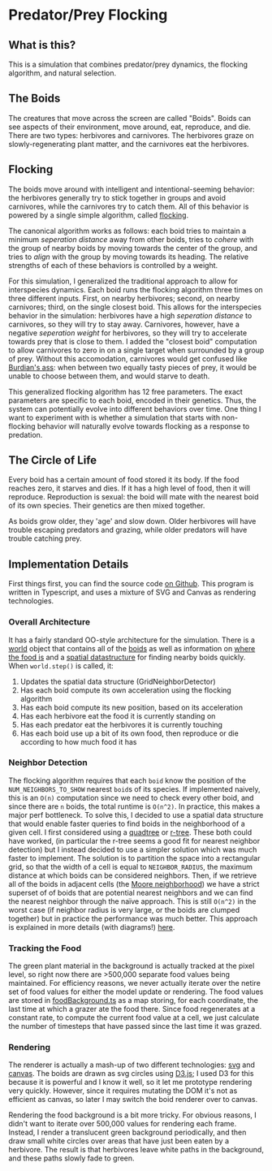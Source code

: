 # Predator/Prey Flocking

## What is this?
This is a simulation that combines predator/prey dynamics, the flocking algorithm, and natural selection. 

## The Boids
The creatures that move across the screen are called "Boids". Boids can see aspects of their environment, move around, eat, reproduce, and die. There are two types: herbivores and carnivores. The herbivores graze on slowly-regenerating plant matter, and the carnivores eat the herbivores.

## Flocking
The boids move around with intelligent and intentional-seeming behavior: the herbivores generally try to stick together in groups and avoid carnivores, while the carnivores try to catch them. All of this behavior is powered by a single simple algorithm, called [flocking](http://en.wikipedia.org/wiki/Flocking_%28behavior%29). 

The canonical algorithm works as follows: each boid tries to maintain a minimum *seperation distance* away from other boids, tries to *cohere* with the group of nearby boids by moving towards the center of the group, and tries to *align* with the group by moving towards its heading. The relative strengths of each of these behaviors is controlled by a weight.

For this simulation, I generalized the traditional approach to allow for interspecies dynamics. Each boid runs the flocking algorithm three times on three different inputs. First, on nearby herbivores; second, on nearby carnivores; third, on the single closest boid. This allows for the interspecies behavior in the simulation: herbivores have a high *seperation distance* to carnivores, so they will try to stay away. Carnivores, however, have a negative *seperation weight* for herbivores, so they will try to accelerate towards prey that is close to them. I added the "closest boid" computation to allow carnivores to zero in on a single target when surrounded by a group of prey. Without this accomodation, carnivores would get confused like [Burdian's ass](http://en.wikipedia.org/wiki/Buridan%27s_ass): when between two equally tasty pieces of prey, it would be unable to choose between them, and would starve to death. 

This generalized flocking algorithm has 12 free parameters. The exact parameters are specific to each boid, encoded in their genetics. Thus, the system can potentially evolve into different behaviors over time. One thing I want to experiment with is whether a simulation that starts with non-flocking behavior will naturally evolve towards flocking as a response to predation.

## The Circle of Life 
Every boid has a certain amount of food stored it its body. If the food reaches zero, it starves and dies. If it has a high level of food, then it will reproduce. Reproduction is sexual: the boid will mate with the nearest boid of its own species. Their genetics are then mixed together.

As boids grow older, they 'age' and slow down. Older herbivores will have trouble escaping predators and grazing, while older predators will have trouble catching prey.

## Implementation Details
First things first, you can find the source code [on Github](https://github.com/danmane/predator-flocks). This program is written in Typescript, and uses a mixture of SVG and Canvas as rendering technologies. 

### Overall Architecture
It has a fairly standard OO-style architecture for the simulation. There is a [world](https://github.com/danmane/predator-flocks/blob/master/src/world.ts) object that contains all of the [boids](https://github.com/danmane/predator-flocks/blob/master/src/boid.ts) as well as information on [where the food is](https://github.com/danmane/predator-flocks/blob/master/src/foodBackground.ts) and a [spatial datastructure](https://github.com/danmane/predator-flocks/blob/master/src/gridNeighborDetector.ts) for finding nearby boids quickly. When `world.step()` is called, it:

1. Updates the spatial data structure (GridNeighborDetector)
2. Has each boid compute its own acceleration using the flocking algorithm
3. Has each boid compute its new position, based on its  acceleration
4. Has each herbivore eat the food it is currently standing on
5. Has each predator eat the herbivores it is currently touching
6. Has each boid use up a bit of its own food, then reproduce or die according to how much food it has

### Neighbor Detection
The flocking algorithm requires that each `boid` know the position of the `NUM_NEIGHBORS_TO_SHOW` nearest `boid`s of its species. If implemented naively, this is an `O(n)` computation since we need to check every other boid, and since there are `n` boids, the total runtime is `O(n^2)`.  In practice, this makes a major perf bottleneck. To solve this, I decided to use a spatial data structure that would enable faster queries to find boids in the neighborhood of a given cell. I first considered using a [quadtree](http://en.wikipedia.org/wiki/Quadtree) or [r-tree](http://en.wikipedia.org/wiki/R-tree). These both could have worked, (in particular the r-tree seems a good fit for nearest neighbor detection) but I instead decided to use a simpler solution which was much faster to implement. The solution is to partition the space into a rectangular grid, so that the width of a cell is equal to `NEIGHBOR_RADIUS`, the maximum distance at which boids can be considered neighbors. Then, if we retrieve all of the boids in adjacent cells (the [Moore neighborhood](http://en.wikipedia.org/wiki/Moore_neighborhood)) we have a strict superset of of boids that are potential nearest neighbors and we can find the nearest neighbor through the naïve approach. This is still `O(n^2)` in the worst case (if neighbor radius is very large, or the boids are clumped together) but in practice the performance was much better. This approach is explained in more details (with diagrams!) [here](https://mofanim.wordpress.com/2010/10/27/optimized-boids-i/). 


### Tracking the Food
The green plant material in the background is actually tracked at the pixel level, so right now there are >500,000 separate food values being maintained. For efficiency reasons, we never actually iterate over the netire set of food values for either the model update or rendering. The food values are stored in [foodBackground.ts](https://github.com/danmane/predator-flocks/blob/master/src/foodBackground.ts) as a map storing, for each coordinate, the last time at which a grazer ate the food there. Since food regenerates at a constant rate, to compute the current food value at a cell, we just calculate the number of timesteps that have passed since the last time it was grazed. 

### Rendering
The renderer is actually a mash-up of two different technologies: [svg](http://en.wikipedia.org/wiki/Scalable_Vector_Graphics) and [canvas](https://developer.mozilla.org/en-US/docs/Web/API/Canvas_API). The boids are drawn as svg circles using [D3.js](http://d3js.org/); I used D3 for this because it is powerful and I know it well, so it let me prototype rendering very quickly. However, since it requires mutating the DOM it's not as efficient as canvas, so later I may switch the boid renderer over to canvas.

Rendering the food background is a bit more tricky. For obvious reasons, I didn't want to iterate over 500,000 values for rendering each frame. Instead, I render a translucent green background periodically, and then draw small white circles over areas that have just been eaten by a herbivore. The result is that herbivores leave white paths in the background, and these paths slowly fade to green. 
